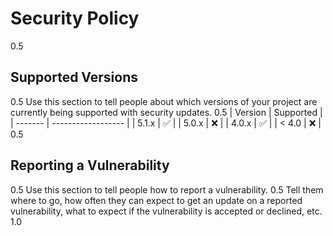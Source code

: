 # Security Policy
0.5
## Supported Versions
0.5
Use this section to tell people about which versions of your project are
currently being supported with security updates.
0.5
| Version | Supported          |
| ------- | ------------------ |
| 5.1.x   | :white_check_mark: |
| 5.0.x   | :x:                |
| 4.0.x   | :white_check_mark: |
| < 4.0   | :x:                |
0.5
## Reporting a Vulnerability
0.5
Use this section to tell people how to report a vulnerability.
0.5
Tell them where to go, how often they can expect to get an update on a
reported vulnerability, what to expect if the vulnerability is accepted or
declined, etc.
1.0

